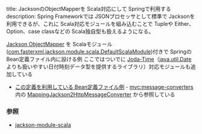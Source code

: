 title: JacksonのObjectMapperを Scala対応にして Springで利用する
description: Spring Frameworkでは JSONプロセッサとして標準で Jacksonを利用できるが、これに Scala対応モジュールを組み込むことで Tupleや Either、Option、case classなどの Scala独自型も扱えるようになる。

[Jackson ObjectMapper](http://fasterxml.github.io/jackson-databind/javadoc/2.5/com/fasterxml/jackson/databind/ObjectMapper.html) を Scalaモジュール([com.fasterxml.jackson.module.scala.DefaultScalaModule](https://github.com/FasterXML/jackson-module-scala/blob/master/src/main/scala/com/fasterxml/jackson/module/scala/DefaultScalaModule.scala))付きで Springの Bean定義ファイル内に設ける例
ここではついでに [Joda-Time](http://www.joda.org/joda-time/)（[java.util.Date](https://docs.oracle.com/javase/jp/6/api/java/util/Date.html)よりも扱いやすい日付時刻データ型を提供するライブラリ）対応モジュールも追加している

- [この定義を利用している Bean定義ファイル例](${contextRoot}/src/examples/webapp/WEB-INF/api-servlet.xml) - <mvc:message-converters> 内の [MappingJackson2HttpMessageConverter](http://docs.spring.io/spring/docs/current/javadoc-api/org/springframework/http/converter/json/MappingJackson2HttpMessageConverter.html) から参照している

### 参照

- [jackson-module-scala](http://wiki.fasterxml.com/JacksonModuleScala)
